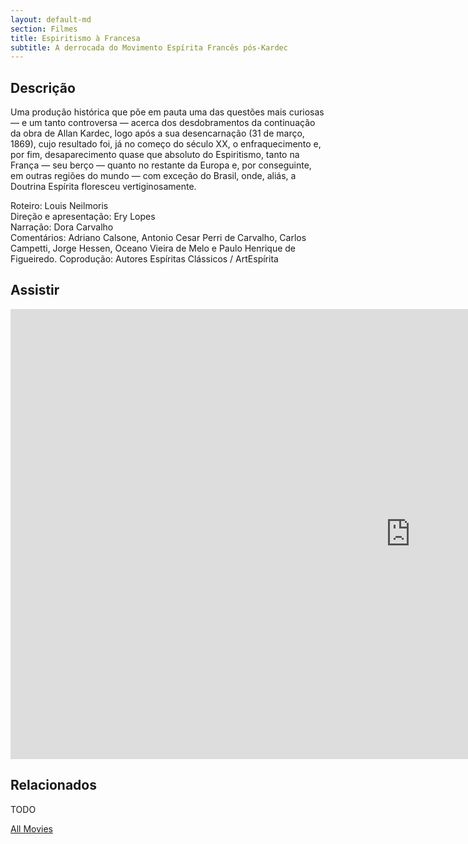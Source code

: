 ```yaml
---
layout: default-md
section: Filmes
title: Espiritismo à Francesa
subtitle: A derrocada do Movimento Espírita Francês pós-Kardec
---
```


## Descrição
Uma produção histórica que põe em pauta uma das questões mais curiosas — e um tanto controversa — acerca dos desdobramentos da continuação da obra de Allan Kardec, logo após a sua desencarnação (31 de março, 1869), cujo resultado foi, já no começo do século XX, o enfraquecimento e, por fim, desaparecimento quase que absoluto do Espiritismo, tanto na França — seu berço — quanto no restante da Europa e, por conseguinte, em outras regiões do mundo — com exceção do Brasil, onde, aliás, a Doutrina Espírita floresceu vertiginosamente.

Roteiro: Louis Neilmoris  
Direção e apresentação: Ery Lopes  
Narração: Dora Carvalho  
Comentários: Adriano Calsone, Antonio Cesar Perri de Carvalho, Carlos Campetti, Jorge Hessen, Oceano Vieira de Melo e Paulo Henrique de Figueiredo.   Coprodução: Autores Espíritas Clássicos / ArtEspírita  


## Assistir
<iframe width="1280" height="720" src="https://www.youtube.com/embed/Ywf8Ftu2eUo" frameborder="0" allow="accelerometer; autoplay; encrypted-media; gyroscope; picture-in-picture" allowfullscreen></iframe>

## Relacionados
TODO


<a href="/movies" class="button">All Movies</a>